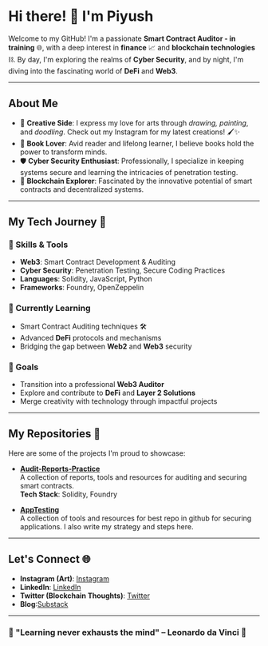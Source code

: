 # Hi there! 👋 I'm Piyush

Welcome to my GitHub! I'm a passionate **Smart Contract Auditor - in training** 🌐, with a deep interest in **finance** 📈 and **blockchain technologies** ⛓️. By day, I'm exploring the realms of **Cyber Security**, and by night, I'm diving into the fascinating world of **DeFi** and **Web3**.

---

## About Me

- 🎨 **Creative Side**: I express my love for arts through *drawing, painting*, and *doodling*. Check out my Instagram for my latest creations! 🖌️✨
- 📖 **Book Lover**: Avid reader and lifelong learner, I believe books hold the power to transform minds.
- 🛡️ **Cyber Security Enthusiast**: Professionally, I specialize in keeping systems secure and learning the intricacies of penetration testing.
- 🧠 **Blockchain Explorer**: Fascinated by the innovative potential of smart contracts and decentralized systems.

---

## My Tech Journey 🚀

### 🌟 Skills & Tools
- **Web3**: Smart Contract Development & Auditing
- **Cyber Security**: Penetration Testing, Secure Coding Practices
- **Languages**: Solidity, JavaScript, Python
- **Frameworks**: Foundry, OpenZeppelin

### 🧩 Currently Learning
- Smart Contract Auditing techniques 🛠️
- Advanced **DeFi** protocols and mechanisms
- Bridging the gap between **Web2** and **Web3** security

### 🎯 Goals
- Transition into a professional **Web3 Auditor**
- Explore and contribute to **DeFi** and **Layer 2 Solutions**
- Merge creativity with technology through impactful projects

---

## My Repositories 🚀

Here are some of the projects I'm proud to showcase:

- [**Audit-Reports-Practice**](https://github.com/piyushimself/Audit-Reports-Practice)  
  A collection of reports, tools and resources for auditing and securing smart contracts.  
  **Tech Stack**: Solidity, Foundry

- [**AppTesting**](https://github.com/piyushimself/AppTesting)  
  A collection of tools and resources for best repo in github for securing applications. I also write my strategy and steps here.  

---


## Let's Connect 🌐
- **Instagram (Art)**: [Instagram](https://www.instagram.com/piyushimself/)
- **LinkedIn**: [LinkedIn](https://www.linkedin.com/in/piyushimself/)
- **Twitter (Blockchain Thoughts)**: [Twitter](https://x.com/Sec_p0x)
- **Blog**:[Substack](https://piyush24jain.substack.com/)

---

### 🌱 "Learning never exhausts the mind" – Leonardo da Vinci 🌱

